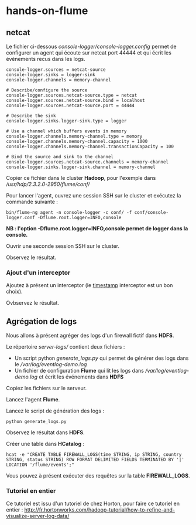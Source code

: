 # hands-on-flume

## netcat

Le fichier ci-dessous *console-logger/console-logger.config* permet de configurer un agent qui écoute sur netcat port 44444 et qui écrit les événements recus dans les logs.

```
console-logger.sources = netcat-source
console-logger.sinks = logger-sink
console-logger.channels = memory-channel

# Describe/configure the source
console-logger.sources.netcat-source.type = netcat
console-logger.sources.netcat-source.bind = localhost
console-logger.sources.netcat-source.port = 44444

# Describe the sink
console-logger.sinks.logger-sink.type = logger

# Use a channel which buffers events in memory
console-logger.channels.memory-channel.type = memory
console-logger.channels.memory-channel.capacity = 1000
console-logger.channels.memory-channel.transactionCapacity = 100

# Bind the source and sink to the channel
console-logger.sources.netcat-source.channels = memory-channel
console-logger.sinks.logger-sink.channel = memory-channel
```

Copier ce fichier dans le cluster **Hadoop**, pour l'exemple dans */usr/hdp/2.3.2.0-2950/flume/conf/*

Pour lancer l'agent, ouvrez une session SSH sur le cluster et exécutez la commande suivante :

```
bin/flume-ng agent -n console-logger -c conf/ -f conf/console-logger.conf -Dflume.root.logger=INFO,console
```

**NB : l'option -Dflume.root.logger=INFO,console permet de logger dans la console.**

Ouvrir une seconde session SSH sur le cluster.

Observez le résultat.

### Ajout d'un interceptor
Ajoutez à présent un interceptor (le [timestamp](https://flume.apache.org/FlumeUserGuide.html#timestamp-interceptor) interceptor est un bon choix).

Ovbservez le résultat.

## Agrégation de logs
Nous allons à présent agréger des logs d'un firewall fictif dans **HDFS**.

Le répertoire *server-logs/* contient deux fichiers :

* Un script python *generate_logs.py* qui permet de générer des logs dans le */var/log/eventlog-demo.log*
* Un fichier de configuration **Flume** qui lit les logs dans */var/log/eventlog-demo.log* et écrit les événements dans **HDFS**

Copiez les fichiers sur le serveur.

Lancez l'agent **Flume**.

Lancez le script de génération des logs :
```
python generate_logs.py
```

Observez le résultat dans **HDFS**.

Créer une table dans **HCatalog** :
```
hcat -e "CREATE TABLE FIREWALL_LOGS(time STRING, ip STRING, country STRING, status STRING) ROW FORMAT DELIMITED FIELDS TERMINATED BY '|' LOCATION '/flume/events';"
```

Vous pouvez à présent exécuter des requêtes sur la table **FIREWALL_LOGS**.

### Tutoriel en entier
Ce tutoriel est issu d'un tutoriel de chez Horton, pour faire ce tutoriel en entier :
http://fr.hortonworks.com/hadoop-tutorial/how-to-refine-and-visualize-server-log-data/
